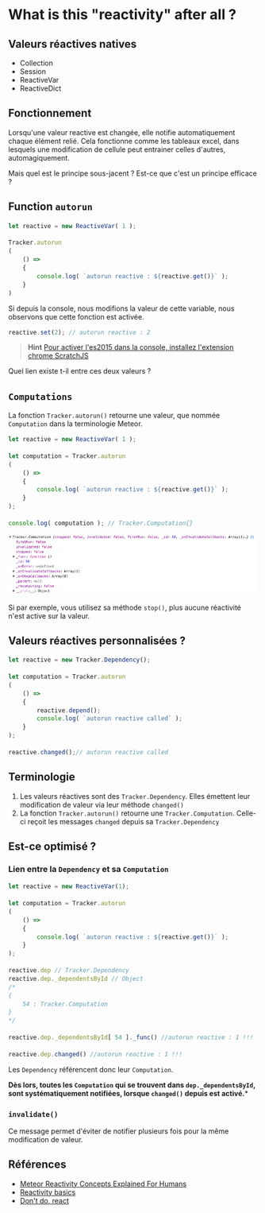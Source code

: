 # What is this "reactivity" after all ?

## Valeurs réactives natives

- Collection
- Session
- ReactiveVar
- ReactiveDict

## Fonctionnement

Lorsqu'une valeur reactive est changée, elle notifie automatiquement chaque élément relié. Cela fonctionne comme les tableaux excel, dans lesquels une modification de cellule peut entrainer celles d'autres, automagiquement.

Mais quel est le principe sous-jacent ?
Est-ce que c'est un principe efficace ?


## Function `autorun`

```js
let reactive = new ReactiveVar( 1 );

Tracker.autorun
(
	() =>
	{
		console.log( `autorun reactive : ${reactive.get()}` );
	}
)
```

Si depuis la console, nous modifions la valeur de cette variable, nous observons que cette fonction est activée. 

```js
reactive.set(2); // autorun reactive : 2
```

> **Hint** [Pour activer l'es2015 dans la console, installez l'extension chrome ScratchJS](https://chrome.google.com/webstore/detail/scratch-js/alploljligeomonipppgaahpkenfnfkn)

Quel lien existe t-il entre ces deux valeurs ?

## `Computations`

La fonction `Tracker.autorun()` retourne une valeur, que nommée `Computation` dans la terminologie Meteor.

```js
let reactive = new ReactiveVar( 1 );

let computation = Tracker.autorun
(
	() =>
	{
		console.log( `autorun reactive : ${reactive.get()}` );
	}
);

console.log( computation ); // Tracker.Computation{} 
```

![Tracker.Computation methods](../images/Tracker.Computation.png)

Si par exemple, vous utilisez sa méthode `stop()`, plus aucune réactivité n'est active sur la valeur.

## Valeurs réactives personnalisées ?

```js
let reactive = new Tracker.Dependency();

let computation = Tracker.autorun
(
	() =>
	{
		reactive.depend();
		console.log( `autorun reactive called` );
	}
);

reactive.changed();// autorun reactive called
```

## Terminologie

1. Les valeurs réactives sont des `Tracker.Dependency`. Elles émettent leur modification de valeur via leur méthode `changed()`
1. La fonction `Tracker.autorun()` retourne une `Tracker.Computation`. Celle-ci reçoit les messages `changed` depuis sa `Tracker.Dependency`

## Est-ce optimisé ?

### Lien entre la `Dependency` et sa `Computation`

```js
let reactive = new ReactiveVar(1);

let computation = Tracker.autorun
(
	() =>
	{
		console.log( `autorun reactive : ${reactive.get()}` );
	}
);

reactive.dep // Tracker.Dependency
reactive.dep._dependentsById // Object
/* 
{
	54 : Tracker.Computation
}
*/

reactive.dep._dependentsById[ 54 ]._func() //autorun reactive : 1 !!!

reactive.dep.changed() //autorun reactive : 1 !!!
```
Les `Dependency` référencent donc leur `Computation`.

**Dès lors, toutes les `Computation` qui se trouvent dans `dep._dependentsById`, sont systématiquement notifiées, lorsque `changed()` depuis est activé.***

### `invalidate()`

Ce message permet d'éviter de notifier plusieurs fois pour la même modification de valeur.


## Références

- [Meteor Reactivity Concepts Explained For Humans](http://www.youtube.com/oembed?url=https://www.youtube.com/watch?v=V8IU-ooJcuI&format=xml)
- [Reactivity basics](https://www.discovermeteor.com/blog/reactivity-basics-meteors-magic-demystified/)
- [Don't do, react](http://stephenwalther.com/archive/2014/12/05/dont-do-react-understanding-meteor-reactive-programming)